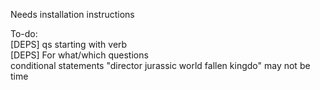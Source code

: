 Needs installation instructions

To-do:  
[DEPS] qs starting with verb  
[DEPS] For what/which questions   
conditional statements
"director jurassic world fallen kingdo" may not be time  
